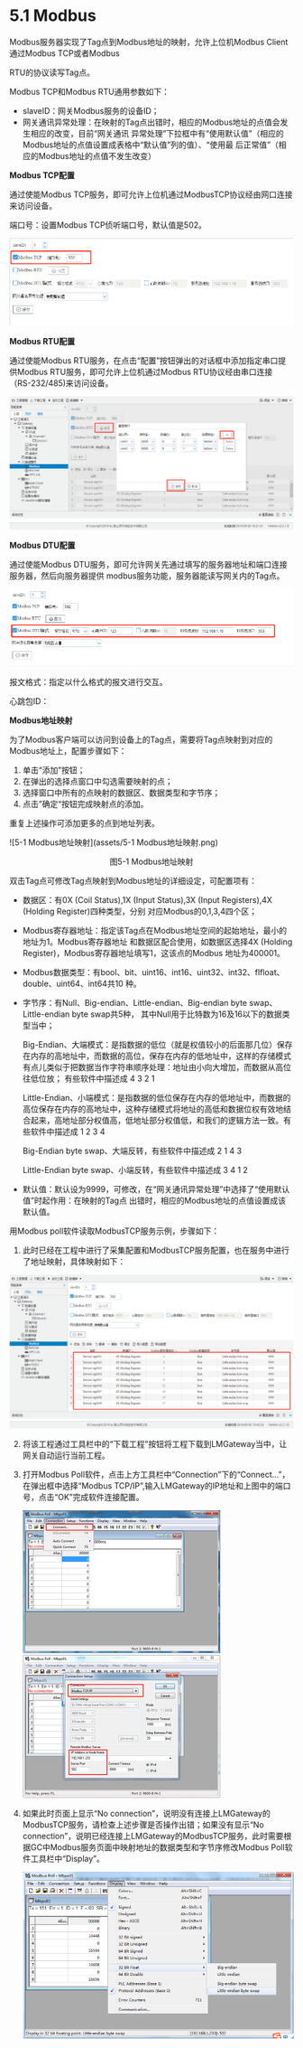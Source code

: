 # 5.1 Modbus

Modbus服务器实现了Tag点到Modbus地址的映射，允许上位机Modbus Client通过Modbus TCP或者Modbus 

RTU的协议读写Tag点。 

Modbus TCP和Modbus RTU通用参数如下： 

- slaveID：网关Modbus服务的设备ID； 
- 网关通讯异常处理：在映射的Tag点出错时，相应的Modbus地址的点值会发生相应的改变，目前“网关通讯 异常处理”下拉框中有“使用默认值”（相应的Modbus地址的点值设置成表格中“默认值”列的值）、“使用最 后正常值”（相应的Modbus地址的点值不发生改变）

**Modbus TCP配置** 

通过使能Modbus TCP服务，即可允许上位机通过ModbusTCP协议经由网口连接来访问设备。 

端口号：设置Modbus TCP侦听端口号，默认值是502。 

![TCP配置](assets/TCP配置.png)

**Modbus RTU配置** 

通过使能Modbus RTU服务，在点击“配置”按钮弹出的对话框中添加指定串口提供Modbus RTU服务，即可允许上位机通过Modbus RTU协议经由串口连接（RS-232/485)来访问设备。  

![RTU配置](assets/RTU配置.png)

**Modbus DTU配置** 

通过使能Modbus DTU服务，即可允许网关先通过填写的服务器地址和端口连接服务器，然后向服务器提供 modbus服务功能，服务器能读写网关内的Tag点。 

![DTU配置](assets/DTU配置.png)

报文格式：指定以什么格式的报文进行交互。

心跳包ID：

**Modbus地址映射** 

为了Modbus客户端可以访问到设备上的Tag点，需要将Tag点映射到对应的Modbus地址上，配置步骤如下： 

1. 单击“添加”按钮； 
2. 在弹出的选择点窗口中勾选需要映射的点； 
3. 选择窗口中所有的点映射的数据区、数据类型和字节序； 
4. 点击”确定“按钮完成映射点的添加。 

重复上述操作可添加更多的点到地址列表。 

![5-1 Modbus地址映射](assets/5-1 Modbus地址映射.png)

<center>图5-1 Modbus地址映射</center>

双击Tag点可修改Tag点映射到Modbus地址的详细设定，可配置项有： 

- 数据区：有0X (Coil Status),1X (Input Status),3X (Input Registers),4X (Holding Register)四种类型，分别 对应Modbus的0,1,3,4四个区； 

- Modbus寄存器地址：指定该Tag点在Modbus地址空间的起始地址，最小的地址为1。Modbus寄存器地址 和数据区配合使用，如数据区选择4X (Holding Register)，Modbus寄存器地址填写1，这该点的Modbus 地址为400001。

- Modbus数据类型：有bool、bit、uint16、int16、uint32、int32、flfloat、double、uint64、int64共10 种。 

- 字节序：有Null、Big-endian、Little-endian、Big-endian byte swap、Little-endian byte swap共5种， 其中Null用于比特数为16及16以下的数据类型当中； 

  Big-Endian、大端模式：是指数据的低位（就是权值较小的后面那几位）保存在内存的高地址中，而数据的高位，保存在内存的低地址中，这样的存储模式有点儿类似于把数据当作字符串顺序处理：地址由小向大增加，而数据从高位往低位放； 有些软件中描述成 4 3 2 1

  Little-Endian、小端模式：是指数据的低位保存在内存的低地址中，而数据的高位保存在内存的高地址中，这种存储模式将地址的高低和数据位权有效地结合起来，高地址部分权值高，低地址部分权值低，和我们的逻辑方法一致。有些软件中描述成 1 2 3 4

  Big-Endian byte swap、大端反转，有些软件中描述成 2 1 4 3

  Little-Endian byte swap、小端反转，有些软件中描述成 3 4 1 2

- 默认值：默认设为9999，可修改，在“网关通讯异常处理”中选择了“使用默认值”时起作用：在映射的Tag点 出错时，相应的Modbus地址的点值设置成该默认值。 



用Modbus poll软件读取ModbusTCP服务示例，步骤如下：

1. 此时已经在工程中进行了采集配置和ModbusTCP服务配置，也在服务中进行了地址映射，具体映射如下：

![modbus示例图1](assets/modbus示例图1.png)

2. 将该工程通过工具栏中的“下载工程”按钮将工程下载到LMGateway当中，让网关自动运行当前工程。

3. 打开Modbus Poll软件，点击上方工具栏中“Connection”下的“Connect...”，在弹出框中选择“Modbus TCP/IP”,输入LMGateway的IP地址和上图中的端口号，点击“OK”完成软件连接配置。

   ![modbus示例图2](assets/modbus示例图2.png)![modbus示例图3](assets/modbus示例图3.png)

4. 如果此时页面上显示“No connection”，说明没有连接上LMGateway的ModbusTCP服务，请检查上述步骤是否操作出错；如果没有显示“No connection”，说明已经连接上LMGateway的ModbusTCP服务，此时需要根据GC中Modbus服务页面中映射地址的数据类型和字节序修改Modbus Poll软件工具栏中“Display”。

   ![modbus示例图4](assets/modbus示例图4.png)